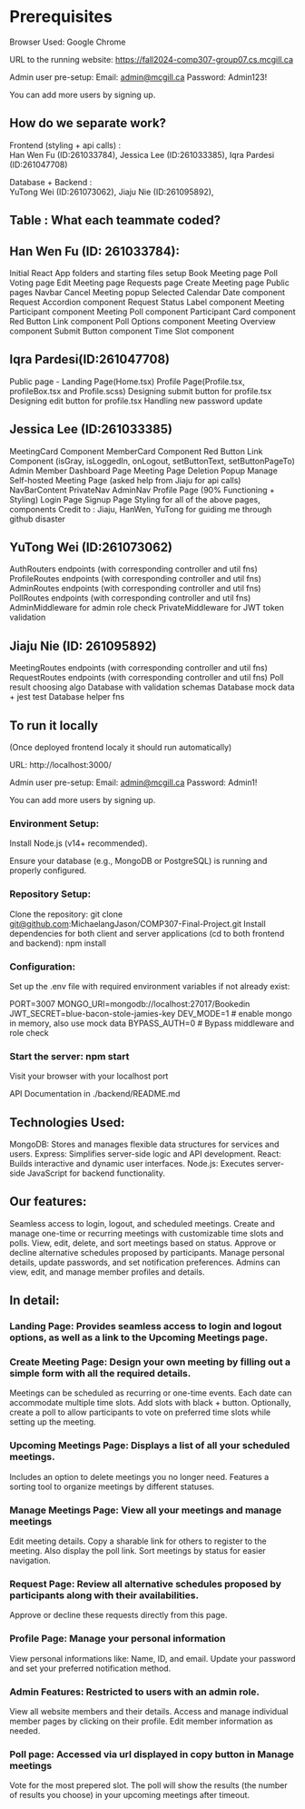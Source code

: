 # Prerequisites

Browser Used: Google Chrome

URL to the running website: https://fall2024-comp307-group07.cs.mcgill.ca

Admin user pre-setup: 
Email: admin@mcgill.ca 
Password: Admin123!

You can add more users by signing up.

## How do we separate work?
Frontend (styling + api calls) :  
Han Wen Fu (ID:261033784),  Jessica Lee (ID:261033385), Iqra Pardesi (ID:261047708)

Database + Backend :  
YuTong Wei (ID:261073062),   Jiaju Nie (ID:261095892),

## Table : What each teammate coded?

## Han Wen Fu (ID: 261033784):
Initial React App folders and starting files setup 
Book Meeting page
Poll Voting page
Edit Meeting page
Requests page
Create Meeting page
Public pages Navbar
Cancel Meeting popup
Selected Calendar Date component
Request Accordion component
Request Status Label component
Meeting Participant component
Meeting Poll component
Participant Card component
Red Button Link component
Poll Options component
Meeting Overview component
Submit Button component
Time Slot component


## Iqra Pardesi(ID:261047708)
Public page - Landing Page(Home.tsx) 
Profile Page(Profile.tsx, profileBox.tsx and Profile.scss)
Designing submit button for profile.tsx 
Designing edit button for profile.tsx 
Handling new password update


## Jessica Lee (ID:261033385)
MeetingCard Component
MemberCard Component
Red Button Link Component (isGray, isLoggedIn, onLogout, setButtonText, setButtonPageTo)
Admin Member Dashboard Page
Meeting Page
Deletion Popup
Manage Self-hosted Meeting Page (asked help from Jiaju for api calls)
NavBarContent 
PrivateNav 
AdminNav 
Profile Page (90% Functioning + Styling)
Login Page
Signup Page
Styling for all of the above pages, components
Credit to : Jiaju, HanWen, YuTong for guiding me through github disaster


## YuTong Wei (ID:261073062)
AuthRouters endpoints (with corresponding controller and util fns)
ProfileRoutes endpoints (with corresponding controller and util fns)
AdminRoutes endpoints (with corresponding controller and util fns)
PollRoutes endpoints (with corresponding controller and util fns)
AdminMiddleware for admin role check
PrivateMiddleware for JWT token validation


## Jiaju Nie (ID: 261095892)
MeetingRoutes endpoints (with corresponding controller and util fns)
RequestRoutes endpoints (with corresponding controller and util fns)
Poll result choosing algo
Database with validation schemas
Database mock data + jest test
Database helper fns



## To run it locally

(Once deployed frontend localy it should run automatically)

URL: http://localhost:3000/ 

Admin user pre-setup: 
Email: admin@mcgill.ca 
Password: Admin1!

You can add more users by signing up.

### Environment Setup:

Install Node.js (v14+ recommended).

Ensure your database (e.g., MongoDB or PostgreSQL) is running and properly configured.

### Repository Setup:

Clone the repository: git clone git@github.com:MichaelangJason/COMP307-Final-Project.git
Install dependencies for both client and server applications (cd to both frontend and backend): npm install

### Configuration:

Set up the .env file with required environment variables if not already exist:

PORT=3007
MONGO_URI=mongodb://localhost:27017/Bookedin
JWT_SECRET=blue-bacon-stole-jamies-key
DEV_MODE=1 # enable mongo in memory, also use mock data
BYPASS_AUTH=0 # Bypass middleware and role check

### Start the server: npm start

Visit your browser with your localhost port

API Documentation in ./backend/README.md


## Technologies Used:

MongoDB: Stores and manages flexible data structures for services and users.
Express: Simplifies server-side logic and API development.
React: Builds interactive and dynamic user interfaces.
Node.js: Executes server-side JavaScript for backend functionality.


## Our features:

Seamless access to login, logout, and scheduled meetings.
Create and manage one-time or recurring meetings with customizable time slots and polls.
View, edit, delete, and sort meetings based on status.
Approve or decline alternative schedules proposed by participants.
Manage personal details, update passwords, and set notification preferences.
Admins can view, edit, and manage member profiles and details.


## In detail: 

### Landing Page: Provides seamless access to login and logout options, as well as a link to the Upcoming Meetings page.

### Create Meeting Page: Design your own meeting by filling out a simple form with all the required details.

Meetings can be scheduled as recurring or one-time events.
Each date can accommodate multiple time slots. Add slots with black + button.
Optionally, create a poll to allow participants to vote on preferred time slots while setting up the meeting.

### Upcoming Meetings Page: Displays a list of all your scheduled meetings.

Includes an option to delete meetings you no longer need.
Features a sorting tool to organize meetings by different statuses.

### Manage Meetings Page: View all your meetings and manage meetings

Edit meeting details.
Copy a sharable link for others to register to the meeting. Also display the poll link.
Sort meetings by status for easier navigation.

### Request Page: Review all alternative schedules proposed by participants along with their availabilities.

Approve or decline these requests directly from this page.

### Profile Page: Manage your personal information

View personal informations like: Name, ID, and email.
Update your password and set your preferred notification method.

### Admin Features: Restricted to users with an admin role.

View all website members and their details.
Access and manage individual member pages by clicking on their profile.
Edit member information as needed.

### Poll page: Accessed via url displayed in copy button in Manage meetings

Vote for the most prepered slot. 
The poll will show the results (the number of results you choose) in your upcoming meetings after timeout.


